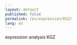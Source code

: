 ```yaml
---
layout: default
published: false
permalink: /es/expression/KGZ/
lang: es
---
```


expression analysis KGZ
